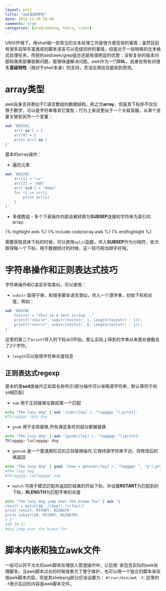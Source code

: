 ```yaml
---
layout: post
title: "awk高级特性"
date: 2012-11-26 19:49
comments: true
categories: [programming, tools, linux]
---
```


UNIX环境下，用shell做一些常见的文本处理工作是很方便高效的事情；虽然目前有很多自带丰富类库的脚本语言可以完成同样的事情，但是对于一些特殊的文本格式处理任务，传统的sed/awk/grep组合还是有很明显的优势：没有复杂的版本问题和类库部署依赖问题，能够快速解决问题。awk作为一门**DSL**，自身也带有对很多**高级特性**（相对于shell本身）的支持，灵活应用往往能收到奇效。

<!--more-->

array类型
==================

awk自身支持类似于C语言数组的数据结构，称之为**array**，但是其下标却不仅仅限于数字，可以是字符串等其它类型；行为上来说更似于一个关联容器，从某个变量关联到另外一个变量：

```bash
awk 'BEGIN{
    arr['aa'] = 1
    arr[4] = 2
    print arr['aa']
}'

```

基本的array操作：

* 遍历元素

```bash
awk 'BEGIN{
    arr[1] = "cc"
    arr[2] = "ddd"
    arr['ccd'] = "demo"
    for (i in arr){
        print arr[i]
    }
}'
```

* 多维数组 - 多个下表操作内部会被转换为**SUBSEP**连接的字符串为索引的array:

{% highlight awk %}
    {% include code/array.awk %}
{% endhighlight %}

需要获取具体下标的时候，可以使用`split`函数，传入**SUBSEP**作为分隔符，依次取得每一个下标。用于数据统计的时候，这一技巧相当顺手好用。


字符串操作和正则表达式技巧
==========================

字符串操作和C语言非常类似，可以使用：

* `substr` 取得子串，和很多脚本语言类似，传入一个源字串，初始下标和长度，例如：

```bash
awk 'BEGIN{
    teststr = "this is a test string..."
    printf("<%s>\n", substr(teststr, 1, length(teststr) - 1));
    printf("<%s>\n", substr(teststr, 0, length(teststr) - 1));
}'
```
这里的第二个`printf`传入的下标从0开始，那么实际上得到的字串从末尾处被截去了2个字符。

* `length`可以取得字符串长度信息  


正则表达式regexp
------------------
基本的类**sed**类操作正如其名称所示(部分操作可以省略源字符串，默认等同于和`$0`相匹配）

* `sub` 用于正则替换左数起第一个匹配

```bash
echo "The lazy dog" | awk '{sub(/[ey] /, "lagggg> ");print}'
#Thlagggg> lazy dog
```

* `gsub` 用于全局替换,所有满足条件的部分都被替换  

```bash
echo "The lazy dog" | awk '{gsub(/[ey] /, "lagggg> ");print}'
Thlagggg> lazlagggg> dog
```


* `gensub` 是一个更通用形式的正则替换操作,它保持源字符串不动，将修改后的串返回

```bash
echo "The lazy dog" | gawk '{new = gensub(/[ey] /, "lagggg> ", "g");print; print new}'
#The lazy dog
#Thlagggg> lazlagggg> dog
```

* `match` 可用于模式匹配并返回匹结果的开始下标，并设置**RSTART**为匹配到的下标，**RLENGTH**为匹配字串的长度

```bash
echo "The lazy dog jump over the brown fox" | awk '{
result = match($0, /(dog)(.*)(fox)/)
print result, RSTART, RLENGTH
print substr($0, RSTART, RLENGTH)
> }'
#10 10 27
#dog jump over the brown fox
```

脚本内嵌和独立awk文件
======================
一般可以将不太长的awk脚本处理放入管道操作中，让后用`'`来包含实际的awk处理脚本。当awk脚本过长的时候或者为了便于维护，也可以用一个独立的脚本来存放awk脚本内容，但是其shebang部分应该设置为： `#!/usr/bin/awk -f`, 这里的 `-f`表示后边的内容是awk脚本文件。

